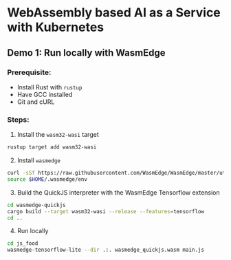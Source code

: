 # WebAssembly based AI as a Service with Kubernetes

## Demo 1: Run locally with WasmEdge

### Prerequisite:

- Install Rust with `rustup`
- Have GCC installed
- Git and cURL

### Steps:

1. Install the `wasm32-wasi` target

```sh
rustup target add wasm32-wasi
```

2. Install `wasmedge`

```sh
curl -sSf https://raw.githubusercontent.com/WasmEdge/WasmEdge/master/utils/install.sh | bash
source $HOME/.wasmedge/env
```

3. Build the QuickJS interpreter with the WasmEdge Tensorflow extension

```sh
cd wasmedge-quickjs
cargo build --target wasm32-wasi --release --features=tensorflow
cd ..
```

4. Run locally

```sh
cd js_food
wasmedge-tensorflow-lite --dir .:. wasmedge_quickjs.wasm main.js
```